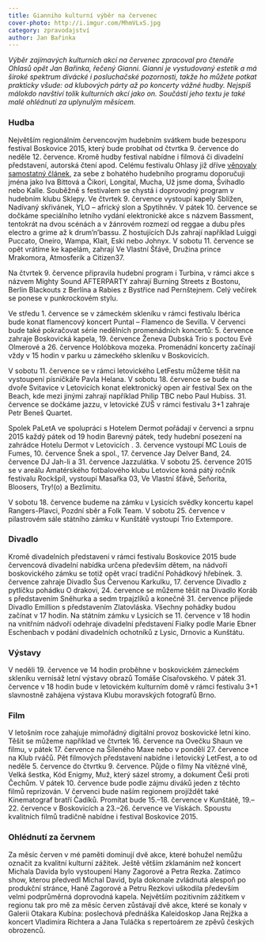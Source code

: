 ```yaml
---
title: Gianniho kulturní výběr na červenec
cover-photo: http://i.imgur.com/MhmVLxS.jpg
category: zpravodajství
author: Jan Bařinka
---
```


*Výběr zajímavých kulturních akcí na červenec zpracoval pro čtenáře Ohlasů opět Jan Bařinka, řečený Gianni. Gianni je vystudovaný estetik a má široké spektrum divácké i posluchačské pozornosti, takže ho můžete potkat prakticky všude: od klubových párty až po koncerty vážné hudby. Nejspíš málokdo navštíví tolik kulturních akcí jako on. Součástí jeho textu je také malé ohlédnutí za uplynulým měsícem.*

### Hudba

Největším regionálním červencovým hudebním svátkem bude bezesporu festival Boskovice 2015, který bude probíhat od čtvrtka 9. července do neděle 12. července. Kromě hudby festival nabídne i filmová či divadelní představení, autorská čtení apod. Celému festivalu Ohlasy již dříve [věnovaly samostatný článek](http://ohlasy.info/clanky/2015/06/festival-boskovice-2015.html), za sebe z bohatého hudebního programu doporučuji jména jako Iva Bittová a Čikori, Longital, Mucha, Už jsme doma, Švihadlo nebo Kalle.  Souběžně s festivalem se chystá i doprovodný program v hudebním klubu Sklepy. Ve čtvrtek 9. července vystoupí kapely Sblížen, Nadívaný skřivánek, YLO – africký slon a Spytihněv. V pátek 10. července se dočkáme speciálního letního vydání elektronické akce s názvem Bassment, tentokrát na dvou scénách a v žánrovém rozmezí od reggae a dubu přes electro a grime až k drum’n’bassu. Z hostujících DJs zahrají například Luiggi Puccato, Oneiro, Wampa, Klait, Eski nebo Johnyx. V sobotu 11. července se opět vrátíme ke kapelám, zahrají Ve Vlastní Šťávě, Družina prince Mrakomora, Atmosferik a Citizen37.

Na čtvrtek 9. července připravila hudební program i Turbína, v rámci akce s názvem Mighty Sound AFTERPARTY zahrají Burning Streets z Bostonu, Berlin Blackouts z Berlína a Rabies z Bystřice nad Pernštejnem. Celý večírek se ponese v punkrockovém stylu.

Ve středu 1. července se v zámeckém skleníku v rámci festivalu Ibérica bude konat flamencový koncert Puntal – Flamenco de Sevilla. V červenci bude také pokračovat série nedělních promenádních koncertů: 5. července zahraje Boskovická kapela, 19. července Ženeva Dubská Trio s poctou Evě Olmerové a 26. července Holóbkova mozeka. Promenádní koncerty začínají vždy v 15 hodin v parku u zámeckého skleníku v Boskovicích.

V sobotu 11. července se v rámci letovického LetFestu můžeme těšit na vystoupení písničkáře Pavla Helana. V sobotu 18. července se bude na dvoře Svitavice v Letovicích konat elektronický open air festival Sex on the Beach, kde mezi jinými zahrají například Philip TBC nebo Paul Hubiss. 31. července se dočkáme jazzu, v letovické ZUŠ v rámci festivalu 3+1 zahraje Petr Beneš Quartet.

Spolek PaLetA ve spolupráci s Hotelem Dermot pořádají v červenci a srpnu 2015 každý pátek od 19 hodin Barevný pátek, tedy hudební posezení na zahrádce Hotelu Dermot v Letovicích . 3. července vystoupí MC Louis de Fumes, 10. července Šnek a spol., 17. července Jay Delver Band, 24. července DJ Jah-li a 31. července Jazzulátka. V sobotu 25. července 2015 se v areálu Amatérského fotbalového klubu Letovice koná pátý ročník festivalu Rockšpíl, vystoupí Masařka 03, Ve Vlastní šťávě, Seňorita, Bloosers, Try!(o) a Bezlimitu.

V sobotu 18. července budeme na zámku v Lysicích svědky koncertu kapel Rangers-Plavci, Pozdní sběr a Folk Team. V sobotu 25. července v pilastrovém sále státního zámku v Kunštátě vystoupí Trio Extempore.

### Divadlo

Kromě divadelních představení v rámci festivalu Boskovice 2015 bude červencová divadelní nabídka určena především dětem, na nádvoří boskovického zámku se totiž opět vrací tradiční Pohádkový hřebínek. 3. července zahraje Divadlo Šus Červenou Karkulku, 17. července Divadlo z pytlíčku pohádku O drakovi, 24. července se můžeme těšit na Divadlo Koráb s představením Sněhurka a sedm trpajzlíků a konečně 31. července přijede Divadlo Emillion s představením Zlatovláska. Všechny pohádky budou začínat v 17 hodin. Na státním zámku v Lysicích se 11. července v 18 hodin na vnitřním nádvoří odehraje divadelní představení Fialky podle Marie Ebner Eschenbach v podání divadelních ochotníků z Lysic, Drnovic a Kunštátu.

### Výstavy

V neděli 19. července ve 14 hodin proběhne v boskovickém zámeckém skleníku vernisáž letní výstavy obrazů Tomáše Císařovského. V pátek 31. července v 18 hodin bude v letovickém kulturním domě v rámci festivalu 3+1 slavnostně zahájena výstava Klubu moravských fotografů Brno.

### Film

V letošním roce zahajuje mimořádný digitální provoz boskovické letní kino. Těšit se můžeme například ve čtvrtek 16. července na Ovečku Shaun ve filmu, v pátek 17. července na Šíleného Maxe nebo v pondělí 27. července na Klub rváčů. Pět filmových představení nabídne i letovický LetFest, a to od neděle 5. července do čtvrtku 9. července. Půjde o filmy Na vítězné vlně, Velká šestka, Kód Enigmy, Muž, který sázel stromy, a dokument Češi proti Čechům. V pátek 10. července bude podle zájmu diváků jeden z těchto filmů reprízován. V červenci bude naším regionem projíždět také Kinematograf bratří Čadíků. Promítat bude 15.–18. července v Kunštátě, 19.–22. července v Boskovicích a 23.–26. července ve Vískách. Spoustu kvalitních filmů tradičně nabídne i festival Boskovice 2015.

### Ohlédnutí za červnem

Za měsíc červen v mé paměti dominují dvě akce, které bohužel nemůžu označit za kvalitní kulturní zážitek. Ještě větším zklamáním než koncert Michala Davida bylo vystoupení Hany Zagorové a Petra Rezka. Zatímco show, kterou předvedl Michal David, byla dokonale zvládnutá alespoň po produkční stránce, Haně Zagorové a Petru Rezkovi uškodila především velmi podprůměrná doprovodná kapela. Největším pozitivním zážitkem v regionu tak pro mě za měsíc červen zůstávají dvě akce, které se konaly v Galerii Otakara Kubína: poslechová přednáška Kaleidoskop Jana Rejžka a koncert Vladimíra Richtera a Jana Tuláčka s repertoárem ze zpěvů českých obrozenců.

